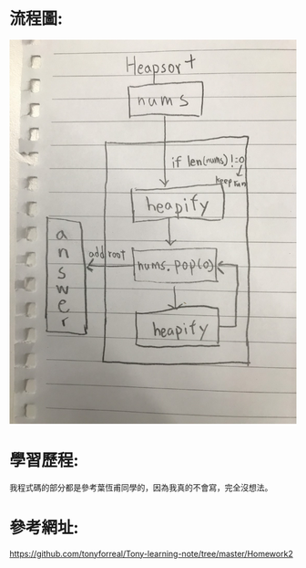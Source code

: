 # 流程圖:

![](/S__41304068.jpg)

# 學習歷程:
我程式碼的部分都是參考葉恆甫同學的，因為我真的不會寫，完全沒想法。

# 參考網址:
https://github.com/tonyforreal/Tony-learning-note/tree/master/Homework2
